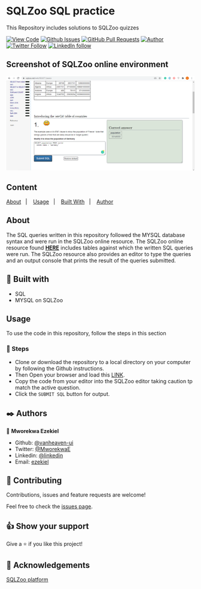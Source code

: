 # SQLZoo SQL practice

This Repository includes solutions to SQLZoo quizzes
  
[![View Code](https://img.shields.io/badge/View%20-Code-green)](https://github.com/vanheaven-ui/SQLZoo)
[![Github Issues](https://img.shields.io/badge/GitHub-Issues-orange)](https://github.com/vanheaven-ui/SQLZoo/issues)
[![GitHub Pull Requests](https://img.shields.io/badge/GitHub-Pull%20Requests-blue)](https://github.com/vanheaven-ui/SQLZoo/pulls)
[![Author](https://img.shields.io/badge/Github-Author-black)](https://github.com/vanheaven-ui)
[![Twitter Follow](https://img.shields.io/badge/Twitter-Ezekiel-%231DA1F2)](https://twitter.com/MworekwaE)
[![LinkedIn follow](https://img.shields.io/badge/LinkedIn-Ezekiel-%232867B2)](https://www.linkedin.com/in/vanheaven/)

## Screenshot of SQLZoo online environment

<img src="/img/screenshot.png">

## Content

<a text-align="center" href="#about">About</a>&nbsp;&nbsp;&nbsp;|&nbsp;&nbsp;&nbsp;
<a href="#usage">Usage</a>&nbsp;&nbsp;&nbsp;|&nbsp;&nbsp;&nbsp;
<a href="#with">Built With</a>&nbsp;&nbsp;&nbsp;|&nbsp;&nbsp;&nbsp;
<a href="#author">Author</a>


## About <a name = "about"></a>
The SQL queries written in this repository followed the MYSQL database syntax and were run in the SQLZoo online resource. The SQLZoo online resource found [**HERE**](https://sqlzoo.net/wiki/SELECT_basics) includes tables against which the written SQL queries were run. The SQLZoo resource also provides an editor to type the queries and an output console that prints the result of the queries submitted.

## 🔧 Built with<a name = "with"></a>

- SQL
- MYSQL on SQLZoo

## Usage <a name = "usage"></a>
To use the code in this repository, follow the steps in this section

### 🔨 Steps
- Clone or download the repository to a local directory on your computer by following the Github instructions.
- Then Open your browser and load this [LINK](https://sqlzoo.net/wiki/SELECT_basics).
- Copy the code from your editor into the SQLZoo editor taking caution tp match the active question.
- Click the ``SUBMIT SQL`` button for output.

## ✒️  Authors <a name = "author"></a>

👤 **Mworekwa Ezekiel**

- Github: [@vanheaven-ui](https://github.com/vanheaven-ui)
- Twitter: [@MworekwaE](https://twitter.com/MworekwaE)
- Linkedin: [@linkedin](https://www.linkedin.com/in/vanheaven/)
- Email: [ezekiel](mailto:vanheaven6@gmail.com)

## 🤝 Contributing

Contributions, issues and feature requests are welcome!

Feel free to check the [issues page](https://github.com/vanheaven-ui/SQLZoo/issues).


## 👍 Show your support

Give a ⭐️ if you like this project!

## :clap: Acknowledgements
[SQLZoo platform](https://sqlzoo.net/wiki/SELECT_basics)
